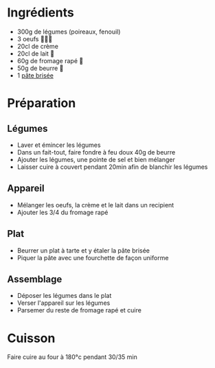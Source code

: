 # Ingrédients

- 300g de légumes (poireaux, fenouil)
- 3 oeufs 🥚🥚🥚
- 20cl de crème
- 20cl de lait 🥛
- 60g de fromage rapé 🧀
- 50g de beurre 🧈
- 1 [pâte brisée](pate_brisee.md)

# Préparation

## Légumes

- Laver et émincer les légumes
- Dans un fait-tout, faire fondre à feu doux 40g de beurre
- Ajouter les légumes, une pointe de sel et bien mélanger
- Laisser cuire à couvert pendant 20min afin de blanchir les légumes

## Appareil

- Mélanger les oeufs, la crème et le lait dans un recipient
- Ajouter les 3/4 du fromage rapé

## Plat

- Beurrer un plat à tarte et y étaler la pâte brisée
- Piquer la pâte avec une fourchette de façon uniforme

## Assemblage

- Déposer les légumes dans le plat
- Verser l'appareil sur les légumes
- Parsemer du reste de fromage rapé et cuire

# Cuisson

Faire cuire au four à 180°c pendant 30/35 min
